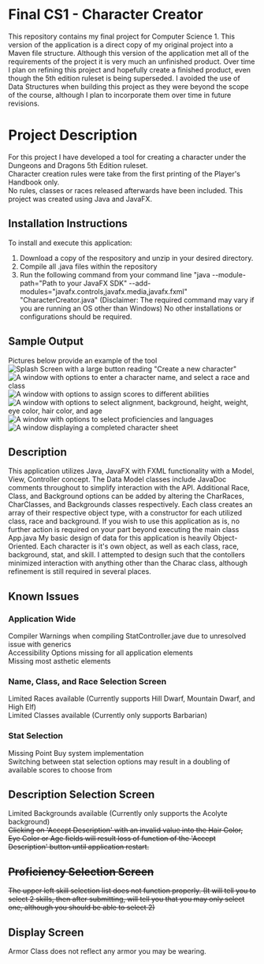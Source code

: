 # Final CS1 - Character Creator

This repository contains my final project for Computer Science 1. This version of the application is a direct copy of my original project into a Maven file structure.  Although this version of the application met all of the requirements of the project it is very much an unfinished product.  Over time I plan on refining this project and hopefully create a finished product, even though the 5th edition ruleset is being superseded.  I avoided the use of Data Structures when building this project as they were beyond the scope of the course, although I plan to incorporate them over time in future revisions.

# Project Description

For this project I have developed a tool for creating a character under the Dungeons and Dragons 5th Edition ruleset.  
Character creation rules were take from the first printing of the Player's Handbook only.  
No rules, classes or races released afterwards have been included.  This project was created using Java and JavaFX.

## Installation Instructions
To install and execute this application:
1. Download a copy of the respository and unzip in your desired directory.  
2. Compile all .java files within the repository
3. Run the following command from your command line "java --module-path="Path to your JavaFX SDK" --add-modules="javafx.controls,javafx.media,javafx.fxml" "CharacterCreator.java"
(Disclaimer:  The required command may vary if you are running an OS other than Windows)
No other installations or configurations should be required.

## Sample Output
Pictures below provide an example of the tool
![Splash Screen with a large button reading "Create a new character"](/img/SplashScreen.jpg "Character Creator Splash Screen")
![A window with options to enter a character name, and select a race and class](/img/NameRaceClass.jpg "Name, Race, and Class Selection Screen")
![A window with options to assign scores to different abilities](/img/Stats.jpg "Stat Selection Screen")
![A window with options to select alignment, background, height, weight, eye color, hair color, and age](/img/Description.jpg "Character Description Screen")
![A window with options to select proficiencies and languages](/img/Proficiency.jpg "Proficiency Selection Screen")
![A window displaying a completed character sheet](/img/Display.jpg "Character Display Screen")

## Description
This application utilizes Java, JavaFX with FXML functionality with a Model, 
View, Controller concept.  The Data Model classes include JavaDoc comments 
throughout to simplify interaction with the API.  Additional Race, Class, and 
Background options can be added by altering the CharRaces, CharClasses, and 
Backgrounds classes respectively.  Each class creates an array of their 
respective object type, with a constructor for each utilized class, race and 
background.  If you wish to use this application as is, no further action is
required on your part beyond executing the main class App.java
My basic design of data for this application is heavily Object-Oriented.  Each 
character is it's own object, as well as each class, race, background, stat, and 
skill.  I attempted to design such that the contollers minimized interaction with 
anything other than the Charac class, although refinement is still required in 
several places.

## Known Issues

### Application Wide
Compiler Warnings when compiling StatController.jave due to unresolved issue with generics</br>
Accessibility Options missing for all application elements</br>
Missing most asthetic elements

### Name, Class, and Race Selection Screen
Limited Races available (Currently supports Hill Dwarf, Mountain Dwarf, and High Elf)</br>
Limited Classes available (Currently only supports Barbarian)</br>

### Stat Selection
Missing Point Buy system implementation</br>
Switching between stat selection options may result in a doubling of available scores to choose from</br>

## Description Selection Screen
Limited Backgrounds available (Currently only supports the Acolyte background)</br>
~~Clicking on 'Accept Description' with an invalid value into the Hair Color, Eye Color or Age fields will result loss of function of the 'Accept Description' button until application restart.~~</br>

## ~~Proficiency Selection Screen~~
~~The upper left skill selection list does not function properly. (It will tell you to select 2 skills, then after submitting, will tell you that you may only select one, although you should be able to select 2)~~</br>

## Display Screen
Armor Class does not reflect any armor you may be wearing.
